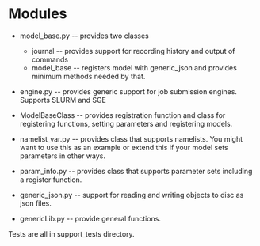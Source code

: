 # Modules

* model_base.py -- provides two classes 
   * journal -- provides support for recording history and output of commands
   * model_base -- registers model with generic_json and provides minimum methods needed by that.


* engine.py -- provides generic support for job submission engines. 
     Supports SLURM and SGE

* ModelBaseClass -- provides registration function and class for registering functions, setting parameters and registering models. 

* namelist_var.py -- provides class that supports namelists. You might want to use this as an example or extend this if your model sets parameters in other ways.

* param_info.py -- provides class that supports parameter sets including a register function.

* generic_json.py -- support for reading and writing objects to disc as json files.

* genericLib.py -- provide general functions.

Tests are all in support_tests directory.